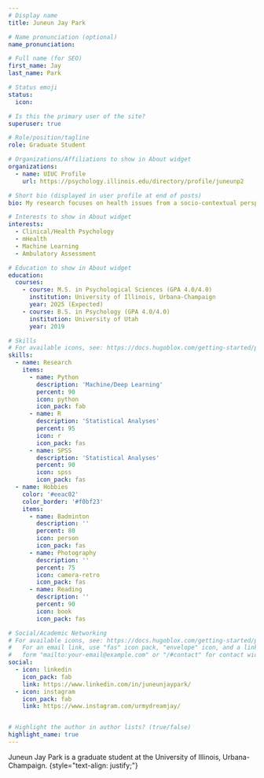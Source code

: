 ```yaml
---
# Display name
title: Juneun Jay Park

# Name pronunciation (optional)
name_pronunciation:

# Full name (for SEO)
first_name: Jay
last_name: Park

# Status emoji
status:
  icon: 

# Is this the primary user of the site?
superuser: true

# Role/position/tagline
role: Graduate Student

# Organizations/Affiliations to show in About widget
organizations:
  - name: UIUC Profile
    url: https://psychology.illinois.edu/directory/profile/juneunp2

# Short bio (displayed in user profile at end of posts)
bio: My research focuses on health issues from a socio-contextual perspective. 

# Interests to show in About widget
interests:
  - Clinical/Health Psychology
  - mHealth
  - Machine Learning
  - Ambulatory Assessment

# Education to show in About widget
education:
  courses:
    - course: M.S. in Psychological Sciences (GPA 4.0/4.0)
      institution: University of Illinois, Urbana-Champaign
      year: 2025 (Expected)
    - course: B.S. in Psychology (GPA 4.0/4.0)
      institution: University of Utah
      year: 2019

# Skills
# For available icons, see: https://docs.hugoblox.com/getting-started/page-builder/#icons
skills:
  - name: Research
    items:
      - name: Python
        description: 'Machine/Deep Learning'
        percent: 90
        icon: python
        icon_pack: fab
      - name: R
        description: 'Statistical Analyses'
        percent: 95
        icon: r
        icon_pack: fas
      - name: SPSS
        description: 'Statistical Analyses'
        percent: 90
        icon: spss
        icon_pack: fas
  - name: Hobbies
    color: '#eeac02'
    color_border: '#f0bf23'
    items:
      - name: Badminton
        description: ''
        percent: 80
        icon: person
        icon_pack: fas
      - name: Photography
        description: ''
        percent: 75
        icon: camera-retro
        icon_pack: fas
      - name: Reading
        description: ''
        percent: 90
        icon: book
        icon_pack: fas

# Social/Academic Networking
# For available icons, see: https://docs.hugoblox.com/getting-started/page-builder/#icons
#   For an email link, use "fas" icon pack, "envelope" icon, and a link in the
#   form "mailto:your-email@example.com" or "/#contact" for contact widget.
social:
  - icon: linkedin
    icon_pack: fab
    link: https://www.linkedin.com/in/juneunjaypark/
  - icon: instagram
    icon_pack: fab
    link: https://www.instagram.com/urmydreamjay/


# Highlight the author in author lists? (true/false)
highlight_name: true
---
```


Juneun Jay Park is a graduate student at the University of Illinois, Urbana-Champaign.
{style="text-align: justify;"} 
